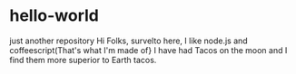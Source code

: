 # hello-world
just another repository
Hi Folks,
survelto here, I like node.js and coffeescript(That's what I'm made of}
I have had Tacos on the moon and I find them more superior to Earth tacos.
